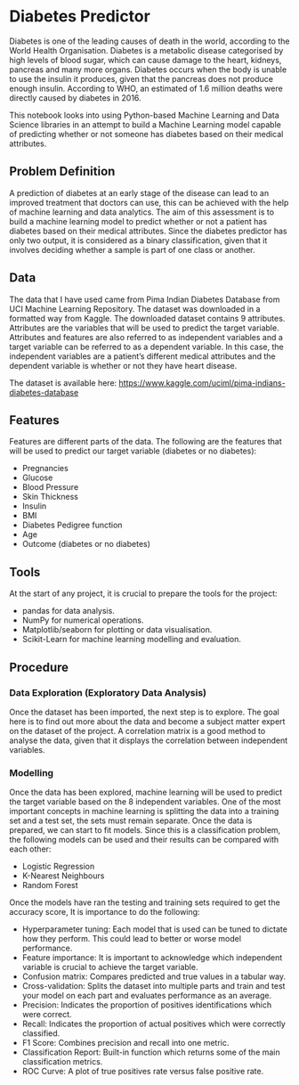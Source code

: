 # Diabetes Predictor

Diabetes is one of the leading causes of death in the world, according to the World Health Organisation. Diabetes is a metabolic disease categorised by high levels of blood sugar, which can cause damage to the heart, kidneys, pancreas and many more organs. Diabetes occurs when the body is unable to use the insulin it produces, given that the pancreas does not produce enough insulin. According to WHO, an estimated of 1.6 million deaths were directly caused by diabetes in 2016.

This notebook looks into using Python-based Machine Learning and Data Science libraries in an attempt to build a Machine Learning model capable of predicting whether or not someone has diabetes based on their medical attributes.

## Problem Definition

A prediction of diabetes at an early stage of the disease can lead to an improved treatment that doctors can use, this can be achieved with the help of machine learning and data analytics. The aim of this assessment is to build a machine learning model to predict whether or not a patient has diabetes based on their medical attributes. Since the diabetes predictor has only two output, it is considered as a binary classification, given that it involves deciding whether a sample is part of one class or another.

## Data

The data that I have used came from Pima Indian Diabetes Database from UCI Machine Learning Repository. The dataset was downloaded in a formatted way from Kaggle. The downloaded dataset contains 9 attributes. Attributes are the variables that will be used to predict the target variable. Attributes and features are also referred to as independent variables and a target variable can be referred to as a dependent variable. In this case, the independent variables are a patient’s different medical attributes and the dependent variable is whether or not they have heart disease.

The dataset is available here: https://www.kaggle.com/uciml/pima-indians-diabetes-database 

## Features

Features are different parts of the data. The following are the features that will be used to predict our target variable (diabetes or no diabetes):
-    Pregnancies
-    Glucose
-    Blood Pressure
-    Skin Thickness
-    Insulin
-    BMI
-    Diabetes Pedigree function
-    Age
-    Outcome (diabetes or no diabetes)

## Tools

At the start of any project, it is crucial to prepare the tools for the project:
-    pandas for data analysis.
-    NumPy for numerical operations.
-    Matplotlib/seaborn for plotting or data visualisation.
-    Scikit-Learn for machine learning modelling and evaluation.

## Procedure 

### Data Exploration (Exploratory Data Analysis)

Once the dataset has been imported, the next step is to explore. The goal here is to find out more about the data and become a subject matter expert on the dataset of the project. A correlation matrix is a good method to analyse the data, given that it displays the correlation between independent variables.

### Modelling

Once the data has been explored, machine learning will be used to predict the target variable based on the 8 independent variables. One of the most important concepts in machine learning is splitting the data into a training set and a test set, the sets must remain separate. Once the data is prepared, we can start to fit models. Since this is a classification problem, the following models can be used and their results can be compared with each other:
-    Logistic Regression
-    K-Nearest Neighbours
-    Random Forest

Once the models have ran the testing and training sets required to get the accuracy score, It is importance to do the following:
-    Hyperparameter tuning: Each model that is used can be tuned to dictate how they perform. This could lead to better or worse model performance.
-    Feature importance: It is important to acknowledge which independent variable is crucial to achieve the target variable.
-    Confusion matrix: Compares predicted and true values in a tabular way.
-    Cross-validation: Splits the dataset into multiple parts and train and test your model on each part and evaluates performance as an average.
-    Precision: Indicates the proportion of positives identifications which were correct.
-    Recall: Indicates the proportion of actual positives which were correctly classified.
-    F1 Score: Combines precision and recall into one metric.
-    Classification Report: Built-in function which returns some of the main classification metrics.
-    ROC Curve: A plot of true positives rate versus false positive rate.
